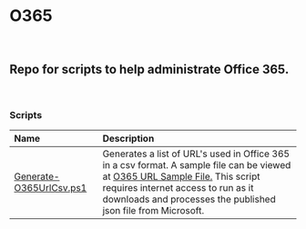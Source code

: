 # O365

<p><br /></p>

## Repo for scripts to help administrate Office 365.

<p><br /></p>

### Scripts

| Name | Description |
| :--- | :---|
| [Generate-O365UrlCsv.ps1](https://github.com/gordonrankine/O365/blob/master/scripts/Generate-O365UrlCsv.ps1) | Generates a list of URL's used in Office 365 in a csv format. A sample file can be viewed at [O365 URL Sample File.](https://github.com/gordonrankine/O365/blob/master/scripts/O365_URLs_202005251103.csv) This script requires internet access to run as it downloads and processes the published json file from Microsoft.|
